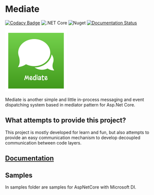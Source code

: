 # Mediate
[![Codacy Badge](https://api.codacy.com/project/badge/Grade/1d4f09d9989e4fb788dfe05af01e8fbb)](https://app.codacy.com/manual/dementcore/Mediate?utm_source=github.com&utm_medium=referral&utm_content=dementcore/Mediate&utm_campaign=Badge_Grade_Settings)
![.NET Core](https://github.com/dementcore/Mediate/workflows/.NET%20Core/badge.svg?branch=master)
![Nuget](https://img.shields.io/nuget/v/Mediate?color=2345ba16&logo=nuget&style=flat)
[![Documentation Status](https://readthedocs.org/projects/mediate/badge/?version=latest)](https://mediate.readthedocs.io/en/latest/?badge=latest)

![Mediate](logo.png)

Mediate is another simple and little in-process messaging and event dispatching system based in mediator pattern for Asp.Net Core.

## What attempts to provide this project?

This project is mostly developed for learn and fun, but also attempts 
to provide an easy communication mechanism to develop decoupled communication between code layers.

## [Documentation](https://mediate.readthedocs.io/en/latest/)

## Samples

In samples folder are samples for AspNetCore with Microsoft DI.
